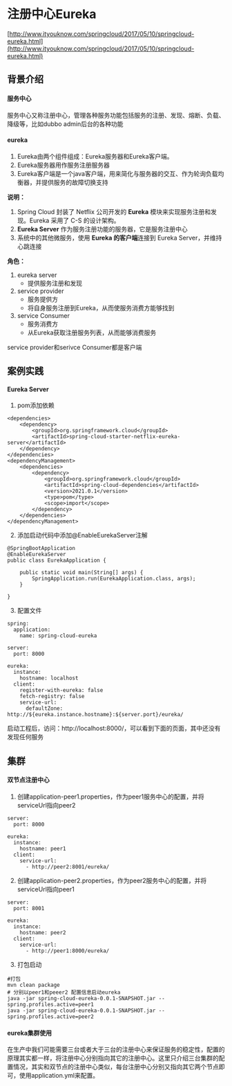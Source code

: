 # 注册中心Eureka

[http://www.ityouknow.com/springcloud/2017/05/10/springcloud-eureka.html](http://www.ityouknow.com/springcloud/2017/05/10/springcloud-eureka.html)

## 背景介绍

#### 服务中心

服务中心又称注册中心，管理各种服务功能包括服务的注册、发现、熔断、负载、降级等，比如dubbo admin后台的各种功能

#### eureka

1. Eureka由两个组件组成：Eureka服务器和Eureka客户端。
2. Eureka服务器用作服务注册服务器
3. Eureka客户端是一个java客户端，用来简化与服务器的交互、作为轮询负载均衡器，并提供服务的故障切换支持

**说明：**

1. Spring Cloud 封装了 Netflix 公司开发的 **Eureka** 模块来实现服务注册和发现。Eureka 采用了 C-S 的设计架构。
2. **Eureka Server** 作为服务注册功能的服务器，它是服务注册中心
3. 系统中的其他微服务，使用 **Eureka 的客户端**连接到 Eureka Server，并维持心跳连接

**角色：**

1. eureka server
    - 提供服务注册和发现
2. service provider
    - 服务提供方
    - 将自身服务注册到Eureka，从而使服务消费方能够找到
3. service Consumer
    - 服务消费方
    - 从Eureka获取注册服务列表，从而能够消费服务

service provider和serivce Consumer都是客户端

## 案例实践

#### Eureka Server

1. pom添加依赖

```
<dependencies>
    <dependency>
        <groupId>org.springframework.cloud</groupId>
        <artifactId>spring-cloud-starter-netflix-eureka-server</artifactId>
    </dependency>
</dependencies>
<dependencyManagement>
    <dependencies>
        <dependency>
            <groupId>org.springframework.cloud</groupId>
            <artifactId>spring-cloud-dependencies</artifactId>
            <version>2021.0.1</version>
            <type>pom</type>
            <scope>import</scope>
        </dependency>
    </dependencies>
</dependencyManagement>
```

2. 添加启动代码中添加@EnableEurekaServer注解

```
@SpringBootApplication
@EnableEurekaServer
public class EurekaApplication {

	public static void main(String[] args) {
		SpringApplication.run(EurekaApplication.class, args);
	}

}
```

3. 配置文件

```
spring:
  application:
    name: spring-cloud-eureka

server:
  port: 8000

eureka:
  instance:
    hostname: localhost
  client:
    register-with-eureka: false
    fetch-registry: false
    service-url:
      defaultZone: http://${eureka.instance.hostname}:${server.port}/eureka/
```

启动工程后，访问：http://localhost:8000/，可以看到下面的页面，其中还没有发现任何服务

## 集群

#### 双节点注册中心

1. 创建application-peer1.properties，作为peer1服务中心的配置，并将serviceUrl指向peer2

```
server:
  port: 8000

eureka:
  instance:
    hostname: peer1
  client:
    service-url:
      - http://peer2:8001/eureka/
```

2. 创建application-peer2.properties，作为peer2服务中心的配置，并将serviceUrl指向peer1

```
server:
  port: 8001

eureka:
  instance:
    hostname: peer2
  client:
    service-url:
      - http://peer1:8000/eureka/
```

3. 打包启动

```
#打包
mvn clean package
# 分别以peer1和peeer2 配置信息启动eureka
java -jar spring-cloud-eureka-0.0.1-SNAPSHOT.jar --spring.profiles.active=peer1
java -jar spring-cloud-eureka-0.0.1-SNAPSHOT.jar --spring.profiles.active=peer2
```

#### eureka集群使用

在生产中我们可能需要三台或者大于三台的注册中心来保证服务的稳定性，配置的原理其实都一样，将注册中心分别指向其它的注册中心。这里只介绍三台集群的配置情况，其实和双节点的注册中心类似，每台注册中心分别又指向其它两个节点即可，使用application.yml来配置。

